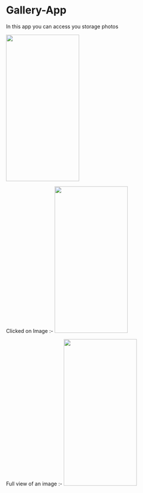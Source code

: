 # Gallery-App
In this app you can access you storage photos  

<img src="https://user-images.githubusercontent.com/98186477/182402818-561624b0-2572-419f-97eb-ea7983546000.jpg" width="200" height="400" />

Clicked on Image :-
<img src="https://user-images.githubusercontent.com/98186477/182402840-1cdb9119-479e-423a-943c-f3f2335ac34a.jpg" width="200" height="400" />

Full view of an image :-
<img src="https://user-images.githubusercontent.com/98186477/182403044-5abdf40a-84a3-4a90-bca1-2f5f52d705b3.jpg" width="200" height="400" />


